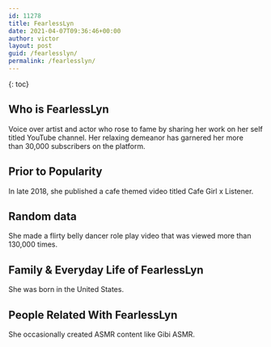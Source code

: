 ```yaml
---
id: 11278
title: FearlessLyn
date: 2021-04-07T09:36:46+00:00
author: victor
layout: post
guid: /fearlesslyn/
permalink: /fearlesslyn/
---
```



{: toc}


## Who is FearlessLyn



Voice over artist and actor who rose to fame by sharing her work on her self titled YouTube channel. Her relaxing demeanor has garnered her more than 30,000 subscribers on the platform.

                
                
                
## Prior to Popularity



In late 2018, she published a cafe themed video titled Cafe Girl x Listener.

                
                
                
## Random data



She made a flirty belly dancer role play video that was viewed more than 130,000 times.

                
                
                
## Family & Everyday Life of FearlessLyn



She was born in the United States.

                
                
                
## People Related With FearlessLyn



She occasionally created ASMR content like Gibi ASMR. 

                
              
            
          
          
          